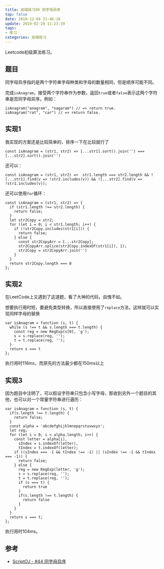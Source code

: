 ```yaml
---
title: 前端练习09 同字母异序
top: false
date: 2018-12-04 21:46:28
update: 2019-02-20 11:23:39
tags:
- 练习
categories: 前端练习
---
```


Leetcode初级算法练习。

<!-- more -->

## 题目

同字母异序指的是两个字符串字母种类和字母的数量相同，但是顺序可能不同。

完成`isAnagram`，接受两个字符串作为参数，返回`true`或者`false`表示这两个字符串是否同字母异序。例如：

```JS
isAnagram("anagram", "nagaram") // => return true.
isAnagram("rat", "car") // => return false.
```

## 实现1

我实现的方案还是比较简单的，排序一下在比较就行了

```JS
const isAnagram = (str1, str2) => [...str1].sort().join('') === [...str2].sort().join('')
```
还可以：

```JS
const isAnagram = (str1, str2) =>  str1.length === str2.length && ![...str1].find(v => !str2.includes(v)) && ![...str2].find(v => !str1.includes(v));
```
还可以使用`for`循环：

```JS
const isAnagram = (str1, str2) => {
  if (str1.length !== str2.length) {
    return false;
  }
  let str2Copy = str2;
  for (let i = 0; i < str1.length; i++) {
    if (!str2Copy.includes(str1[i])) {
      return false;
    } else {
      const str2CopyArr = [...str2Copy];
      str2CopyArr.splice(str2Copy.indexOf(str1[i]), 1);
      str2Copy = str2CopyArr.join('')
    }
  }
  return str2Copy.length === 0
};
```

## 实现2

在LeetCode上又遇到了这道题，看了大神的代码，自愧不如。

想要执行用时短，要避免类型转换，所以直接使用了`replace`方法，这样就可以实现同样字母的替换

```JS
var isAnagram = function (s, t) {
  while (s !== t && s.length === t.length) {
    const reg = new RegExp(s[0], 'g');
    s = s.replace(reg, '');
    t = t.replace(reg, '');
  }
  return s === t
};
```
执行用时116ms，而原先的方法最少都在150ms以上

## 实现3

因为题目中注明了，可以假设字符串只包含小写字母，那收到另外一个题目的其他，也可以对一个常量字符串进行遍历：

```JS
var isAnagram = function (s, t) {
  if(s.length !== t.length) {
    return false;
  }
  const alpha = 'abcdefghijklmnopqrstuvwxyz';
  let reg;
  for (let i = 0; i < alpha.length; i++) {
    const letter = alpha[i],
      sIndex = s.indexOf(letter),
      tIndex = t.indexOf(letter);
    if ((sIndex === -1 && tIndex !== -1) || (sIndex !== -1 && tIndex === -1)) {
      return false;
    } else {
      reg = new RegExp(letter, 'g');
      s = s.replace(reg, '');
      t = t.replace(reg, '');
      if (s === t) {
        return true
      }
      if(s.length !== t.length) {
        return false
      }
    }
  }
  return s === t;
};
```
执行用时104ms。

## 参考
- [ScriptOJ - #44 同字母异序 ](http://scriptoj.mangojuice.top/problems/44)
